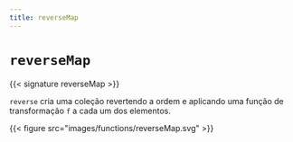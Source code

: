 ```yaml
---
title: reverseMap
---
```


# `reverseMap`

{{< signature reverseMap >}}

`reverse` cria uma coleção revertendo a ordem e aplicando uma função de transformação `f` a cada um dos elementos.

{{< figure src="images/functions/reverseMap.svg" >}}
